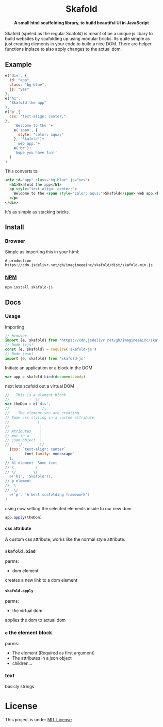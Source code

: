 <h1 align="center">Skafold</h1>
<h4 align="center">A small html scaffolding library, to build beautiful UI in JavaScript</h4>
Skafold (speled as the regular Scafold) is meant ot be a unique js libary to build websites by scafolding up using modular bricks. Its quite simple as just creating elements in your code to build a nice DOM. There are helper functions inplace to also apply changes to the actual dom.

## Example
```js
e('div', {
  id: "app",
  class: "bg-blue",
  js: "yes"
},
e('h1',
  "Skafold the app"
),
e('p',{
  css: "text-align: center;"
},
    'Welcome to the '+
    e('span', {
      style: "color: aqua;"
    }, 'Skafold')+
    ' web app.'+
    e('br')+
    'hope you have fun!'
  )
)
```
This converts to:
```html
<div id="app" class="bg-blue" js="yes">
  <h1>Skafold the app</h1>
  <p style="text-align: center;">
    Welcome to the <span style="color: aqua;">Skafold</span> web app.<br>hope you have fun!
  </p>
</div>
```
It's as simple as stacking bricks.

## Install
### Browser
Simple as importing this in your html:
```
# production
https://cdn.jsdelivr.net/gh/imagineeeinc/skafold/dist/skafold.min.js
```
### [NPM](https://www.npmjs.com/package/skafold-js)
```bash
npm install skafold-js
```
## Docs
### Usage
Importing
```js
// browser
import {e, skafold} from 'https://cdn.jsdelivr.net/gh/imagineeeinc/skafold/dist/skafold.min.js'
// Node (cjs)
const {e, skafold} = require('skafold-js')
// Node (esm)
import {e, skafold} from 'skafold-js'
```
Initiate an application or a block in the DOM
```js
var app = skafold.bind(document.body)
```
next lets scafold out a virtual DOM
```js
//   This is a element block
//            \/
var theDom = e('div',
//               /\
//    The element you are creating
// Some css styling in a custom attribute
//             \
//              |
// Atributes    |
// put in a     |
// json object  |
//    \/        \/
  {css: `text-align: center`
         font-family: monoscape`
  },
// h1 element  Some text
// \          /
// \/        \/
  e('h1', 'Skafold')),
// p element
//  \
//  \/
  e('p', 'A best scafolding framework')
)
```
using now setting the selected elements inside to our new dom
```js
app.apply(theDom)
```

#### css attribute
A custom css attribute, works like the normal style attribute.
### `skafold.bind`
parms:
- dom element

creates a new link to a dom element
#### `skafold.apply`
parms:
- the virtual dom

applies the dom to actual dom

### `e` the element block
parms:
- The element (Required as first argument)
- The attributes in a json object
- children...

### text
basicly strings

# License
This project is under [MIT License](https://github.com/imagineeeinc/skafold/blob/main/LICENSE)
